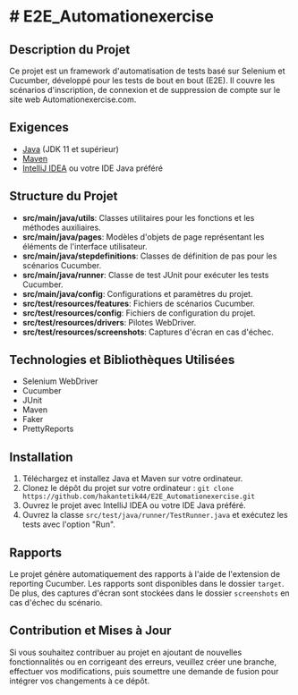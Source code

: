 # 
# # E2E_Automationexercise



## Description du Projet

Ce projet est un framework d'automatisation de tests basé sur Selenium et Cucumber, développé pour les tests de bout en bout (E2E). Il couvre les scénarios d'inscription, de connexion et de suppression de compte sur le site web Automationexercise.com.

## Exigences

- [Java](https://www.oracle.com/java/technologies/javase-downloads.html) (JDK 11 et supérieur)
- [Maven](https://maven.apache.org/download.cgi)
- [IntelliJ IDEA](https://www.jetbrains.com/idea/download/) ou votre IDE Java préféré

## Structure du Projet

- **src/main/java/utils**: Classes utilitaires pour les fonctions et les méthodes auxiliaires.
- **src/main/java/pages**: Modèles d'objets de page représentant les éléments de l'interface utilisateur.
- **src/main/java/stepdefinitions**: Classes de définition de pas pour les scénarios Cucumber.
- **src/main/java/runner**: Classe de test JUnit pour exécuter les tests Cucumber.
- **src/main/java/config**: Configurations et paramètres du projet.
- **src/test/resources/features**: Fichiers de scénarios Cucumber.
- **src/test/resources/config**: Fichiers de configuration du projet.
- **src/test/resources/drivers**: Pilotes WebDriver.
- **src/test/resources/screenshots**: Captures d'écran en cas d'échec.

## Technologies et Bibliothèques Utilisées

- Selenium WebDriver
- Cucumber
- JUnit
- Maven
- Faker
- PrettyReports

## Installation

1. Téléchargez et installez Java et Maven sur votre ordinateur.
2. Clonez le dépôt du projet sur votre ordinateur : `git clone https://github.com/hakantetik44/E2E_Automationexercise.git`
3. Ouvrez le projet avec IntelliJ IDEA ou votre IDE Java préféré.
4. Ouvrez la classe `src/test/java/runner/TestRunner.java` et exécutez les tests avec l'option "Run".


## Rapports

Le projet génère automatiquement des rapports à l'aide de l'extension de reporting Cucumber. Les rapports sont disponibles dans le dossier `target`. De plus, des captures d'écran sont stockées dans le dossier `screenshots` en cas d'échec du scénario.

## Contribution et Mises à Jour

Si vous souhaitez contribuer au projet en ajoutant de nouvelles fonctionnalités ou en corrigeant des erreurs, veuillez créer une branche, effectuer vos modifications, puis soumettre une demande de fusion pour intégrer vos changements à ce dépôt.



